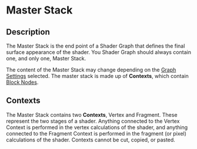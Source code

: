 # Master Stack 

## Description

The Master Stack is the end point of a Shader Graph that defines the final surface appearance of the shader. You Shader Graph should always contain one, and only one, Master Stack. 

The content of the Master Stack may change depending on the [Graph Settings](Graph-Settings-Menu.md) selected. The master stack is made up of **Contexts**, which contain [Block Nodes](). 

## Contexts

The Master Stack contains two **Contexts**, Vertex and Fragment. These represent the two stages of a shader. Anything connected to the Vertex Context is performed in the vertex calculations of the shader, and anything connected to the Fragment Context is performed in the fragment (or pixel) calculations of the shader. Contexts cannot be cut, copied, or pasted.
